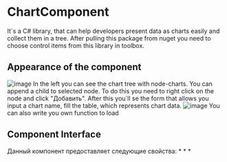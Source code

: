 # ChartComponent
It`s a C# library, that can help developers present data as charts easily and collect them in a tree.
After pulling this package from nuget you need to choose control items from this library in toolbox.
## Appearance of the component
![image](https://user-images.githubusercontent.com/25034771/34423645-d584c04c-ec36-11e7-8d6c-697c58439088.png)
In the left you can see the chart tree with node-charts. You can append a child to selected node. To do this you need to right click on the node and click "Добавить". After this you`ll se the form that allows you input a chart name, fill the table, which represents chart data.
![image](https://user-images.githubusercontent.com/25034771/34423912-011f399c-ec39-11e7-8e0d-f848675fb50a.png)
You can also write you own function to load
## Component Interface
Данный компонент предоставляет следующие свойства:
*
*
*
